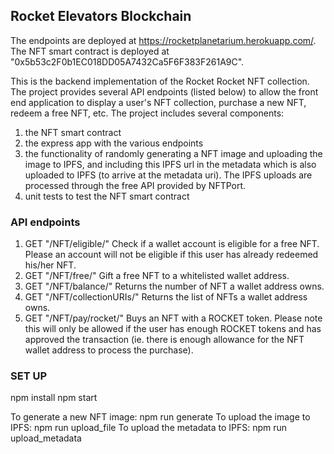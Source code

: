 ## Rocket Elevators Blockchain

The endpoints are deployed at https://rocketplanetarium.herokuapp.com/.
The NFT smart contract is deployed at "0x5b53c2F0b1EC018DD05A7432Ca5F6F383F261A9C".


This is the backend implementation of the Rocket Rocket NFT collection. The project provides several API endpoints (listed below) to allow the front end application to display a user's NFT collection, purchase a new NFT, redeem a free NFT, etc. The project includes several components: 
1. the NFT smart contract
2. the express app with the various endpoints
3. the functionality of randomly generating a NFT image and uploading the image to IPFS, and including this IPFS url in the metadata which is also uploaded to IPFS (to arrive at the metadata uri). The IPFS uploads are processed through the free API provided by NFTPort.
4. unit tests to test the NFT smart contract


### API endpoints
1. GET "/NFT/eligible/<wallet-address>"
  Check if a wallet account is eligible for a free NFT. Please an account will not be eligible if this user has already redeemed his/her NFT.
2. GET "/NFT/free/<wallet-address>"
  Gift a free NFT to a whitelisted wallet address.
3. GET "/NFT/balance/<wallet-address>"
  Returns the number of NFT a wallet address owns.
4. GET "/NFT/collectionURIs/<wallet-address>"
  Returns the list of NFTs a wallet address owns.
5. GET "/NFT/pay/rocket/<wallet-address>"
  Buys an NFT with a ROCKET token. Please note this will only be allowed if the user has enough ROCKET tokens and has approved the transaction (ie. there is enough allowance for the NFT wallet address to process the purchase).


### SET UP
npm install
npm start

To generate a new NFT image: npm run generate
To upload the image to IPFS: npm run upload_file
To upload the metadata to IPFS: npm run upload_metadata

